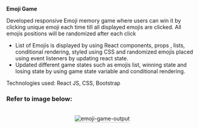 **Emoji Game**

Developed responsive Emoji memory game where users can win it by clicking unique emoji each time till all displayed emojis are clicked. All emojis positions will be randomized after each click

- List of Emojis is displayed by using React components, props , lists, conditional rendering, styled using CSS and randomized emojis placed using event listeners by updating react state.
- Updated different game states such as emojis list, winning state and losing state by using game state variable and conditional rendering.

Technologies used: React JS, CSS, Bootstrap

### Refer to image below:

<br/>
<div style="text-align: center;">
    <img src="https://assets.ccbp.in/frontend/content/react-js/emoji-game-output-v2.gif" alt="emoji-game-output" style="max-width:70%;box-shadow:0 2.8px 2.2px rgba(0, 0, 0, 0.12)">
</div>
<br/>







